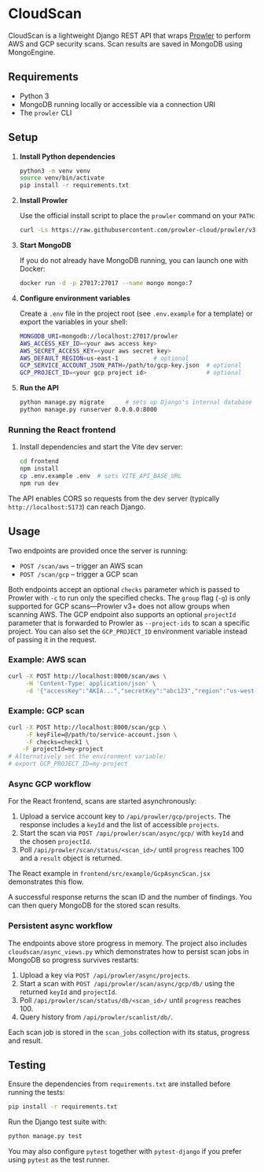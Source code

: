 # CloudScan

CloudScan is a lightweight Django REST API that wraps [Prowler](https://github.com/prowler-cloud/prowler) to perform AWS and GCP security scans. Scan results are saved in MongoDB using MongoEngine.

## Requirements

- Python 3
- MongoDB running locally or accessible via a connection URI
- The `prowler` CLI

## Setup

1. **Install Python dependencies**

   ```bash
   python3 -m venv venv
   source venv/bin/activate
   pip install -r requirements.txt
   ```

2. **Install Prowler**

   Use the official install script to place the `prowler` command on your `PATH`:

   ```bash
   curl -Ls https://raw.githubusercontent.com/prowler-cloud/prowler/v3/prowler/install.sh | bash
   ```

3. **Start MongoDB**

   If you do not already have MongoDB running, you can launch one with Docker:

   ```bash
   docker run -d -p 27017:27017 --name mongo mongo:7
   ```

4. **Configure environment variables**

    Create a `.env` file in the project root (see `.env.example` for a template) or export the variables in your shell:

   ```bash
   MONGODB_URI=mongodb://localhost:27017/prowler
   AWS_ACCESS_KEY_ID=<your aws access key>
   AWS_SECRET_ACCESS_KEY=<your aws secret key>
   AWS_DEFAULT_REGION=us-east-1          # optional
   GCP_SERVICE_ACCOUNT_JSON_PATH=/path/to/gcp-key.json  # optional
   GCP_PROJECT_ID=<your gcp project id>                 # optional
   ```

5. **Run the API**

   ```bash
   python manage.py migrate      # sets up Django's internal database
   python manage.py runserver 0.0.0.0:8000
   ```

### Running the React frontend

1. Install dependencies and start the Vite dev server:

   ```bash
   cd frontend
   npm install
   cp .env.example .env  # sets VITE_API_BASE_URL
   npm run dev
   ```

The API enables CORS so requests from the dev server (typically
`http://localhost:5173`) can reach Django.

## Usage

Two endpoints are provided once the server is running:

- `POST /scan/aws` – trigger an AWS scan
- `POST /scan/gcp` – trigger a GCP scan

Both endpoints accept an optional `checks` parameter which is passed to Prowler
with `-c` to run only the specified checks. The `group` flag (`-g`) is only
supported for GCP scans&mdash;Prowler v3+ does not allow groups when scanning
AWS. The GCP endpoint also supports an optional `projectId` parameter that is
forwarded to Prowler as `--project-ids` to scan a specific project. You can also
set the `GCP_PROJECT_ID` environment variable instead of passing it in the
request.

### Example: AWS scan

```bash
curl -X POST http://localhost:8000/scan/aws \
     -H 'Content-Type: application/json' \
     -d '{"accessKey":"AKIA...","secretKey":"abc123","region":"us-west-2","checks":"check1,check2"}'
```

### Example: GCP scan

```bash
curl -X POST http://localhost:8000/scan/gcp \
     -F keyFile=@/path/to/service-account.json \
     -F checks=check1 \
    -F projectId=my-project
# Alternatively set the environment variable:
# export GCP_PROJECT_ID=my-project
```

### Async GCP workflow

For the React frontend, scans are started asynchronously:

1. Upload a service account key to `/api/prowler/gcp/projects`.
   The response includes a `keyId` and the list of accessible `projects`.
2. Start the scan via `POST /api/prowler/scan/async/gcp/` with `keyId` and
   the chosen `projectId`.
3. Poll `/api/prowler/scan/status/<scan_id>/` until `progress` reaches 100 and
   a `result` object is returned.

The React example in `frontend/src/example/GcpAsyncScan.jsx` demonstrates this
flow.

A successful response returns the scan ID and the number of findings. You can then query MongoDB for the stored scan results.

### Persistent async workflow

The endpoints above store progress in memory. The project also includes
`cloudscan/async_views.py` which demonstrates how to persist scan jobs in
MongoDB so progress survives restarts:

1. Upload a key via `POST /api/prowler/async/projects`.
2. Start a scan with `POST /api/prowler/scan/async/gcp/db/` using the returned
   `keyId` and `projectId`.
3. Poll `/api/prowler/scan/status/db/<scan_id>/` until `progress` reaches 100.
4. Query history from `/api/prowler/scanlist/db/`.

Each scan job is stored in the `scan_jobs` collection with its status, progress
and result.

## Testing

Ensure the dependencies from `requirements.txt` are installed before running the tests:

```bash
pip install -r requirements.txt
```

Run the Django test suite with:

```bash
python manage.py test
```

You may also configure `pytest` together with `pytest-django` if you prefer using `pytest` as the test runner.

